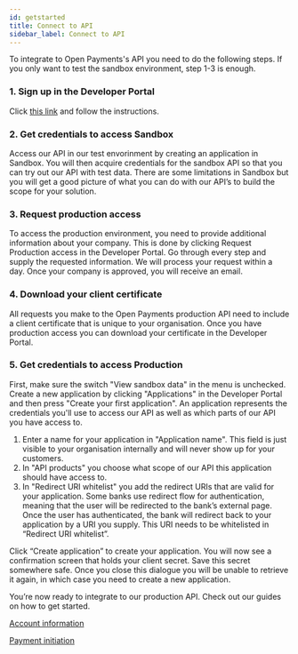 ```yaml
---
id: getstarted
title: Connect to API
sidebar_label: Connect to API
---
```


To integrate to Open Payments's API you need to do the following steps. If you only want to test the sandbox environment, step 1-3 is enough.

### 1. Sign up in the Developer Portal

Click [this link](https://developer.openpayments.io/) and follow the instructions.

### 2. Get credentials to access Sandbox

Access our API in our test envorinment by creating an application in Sandbox. You will then acquire credentials for the sandbox API so that you can try out our API with test data. There are some limitations in Sandbox but you will get a good picture of what you can do with our API’s to build the scope for your solution.

### 3. Request production access

To access the production environment, you need to provide additional information about your company. This is done by clicking
Request Production access in the Developer Portal. Go through every step and supply the requested information. We will process
your request within a day. Once your company is approved, you will receive an email.

### 4. Download your client certificate

All requests you make to the Open Payments production API need to include a client certificate that is unique to your organisation.
Once you have production access you can download your certificate in the Developer Portal.

### 5. Get credentials to access Production

First, make sure the switch "View sandbox data" in the menu is unchecked.
Create a new application by clicking "Applications" in the Developer Portal and then press "Create your first application".
An application represents the credentials you'll use to access our API as well as which parts of our API you have access to.

1. Enter a name for your application in "Application name". This field is just visible to your organisation internally and will never show up
   for your customers.
2. In "API products" you choose what scope of our API this application should have access to.
3. In "Redirect URI whitelist" you add the redirect URIs that are valid for your application. Some banks use redirect flow for authentication, meaning that the user will be redirected to the bank’s external page. Once the user has authenticated, the bank will redirect back to your application by a URI you supply. This URI needs to be whitelisted in “Redirect URI whitelist”.

Click “Create application” to create your application. You will now see a confirmation screen that holds your client secret. Save this secret somewhere safe. Once you close this dialogue you will be unable to retrieve it again, in which case you need to create a new application.

You’re now ready to integrate to our production API. Check out our guides on how to get started.

[Account information](ais)

[Payment initiation](pis)
